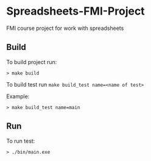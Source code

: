 # Spreadsheets-FMI-Project
FMI course project for work with spreadsheets

## Build
To build project run:

    > make build

To build test run `make build_test name=<name of test>`

Example:

    > make build_test name=main

## Run
To run test:

    > ./bin/main.exe